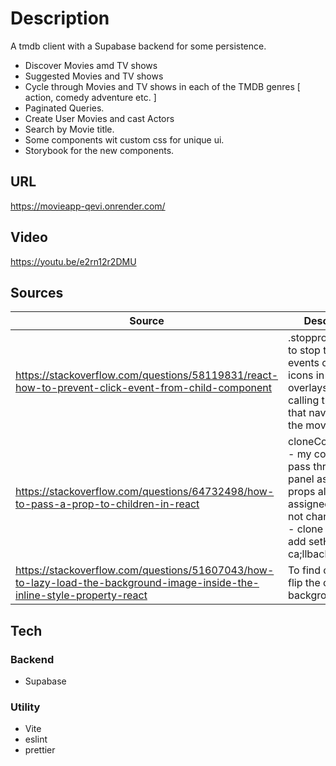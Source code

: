 # **Description**

A tmdb client with a Supabase backend for some persistence.

- Discover Movies amd TV shows
- Suggested Movies and TV shows
- Cycle through Movies and TV shows in each of the TMDB genres [ action, comedy adventure etc. ]
- Paginated Queries.
- Create User Movies and cast Actors
- Search by Movie title.
- Some components wit custom css for unique ui.
- Storybook for the new components.

## **URL**
<https://movieapp-qevi.onrender.com/>

## **Video**
<https://youtu.be/e2rn12r2DMU>

## **Sources**

| Source                                                                                                                      | Description                                                                                                                                                     |
| --------------------------------------------------------------------------------------------------------------------------- | --------------------------------------------------------------------------------------------------------------------------------------------------------------- |
| <https://stackoverflow.com/questions/58119831/react-how-to-prevent-click-event-from-child-component>                        | .stoppropogation() to stop the click events on the icons in the overlays from calling the on click that navigaes to the movie page                              |
| <https://stackoverflow.com/questions/64732498/how-to-pass-a-prop-to-children-in-react>                                      | cloneComponent - my components pass through the panel as with props already assigned - could not change props - clone instead to add setHero ca;llback function |
| <https://stackoverflow.com/questions/51607043/how-to-lazy-load-the-background-image-inside-the-inline-style-property-react> | To find out how to flip the css for the background image                                                                                                        |

## **Tech**

### **Backend**

- Supabase

### **Utility**

- Vite
- eslint
- prettier
